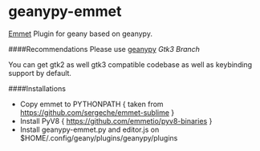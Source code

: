 geanypy-emmet
=============

[Emmet](http://emmet.io/) Plugin for geany based on geanypy.


####Recommendations
Please use [geanypy](../../geanypy/tree/gtk3) *Gtk3 Branch*

You can get gtk2 as well gtk3 compatible codebase as well as keybinding support by default.

####Installations

* Copy emmet to PYTHONPATH { taken from https://github.com/sergeche/emmet-sublime }
* Install PyV8 { https://github.com/emmetio/pyv8-binaries }
* Install geanypy-emmet.py and editor.js on $HOME/.config/geany/plugins/geanypy/plugins